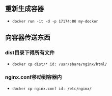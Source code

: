 ## 重新生成容器
- `docker run -it -d -p 17174:80 my-docker`

## 向容器传送东西
### dist目录下得所有文件
- `docker cp dist/* id: /usr/share/nginx/html/`

### nginx.conf移动到容器内
- `docker cp nginx.conf id: /etc/nginx/`
